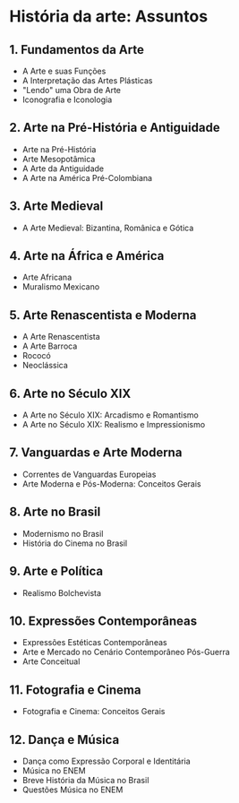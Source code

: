 # História da arte: Assuntos

## 1. Fundamentos da Arte
- A Arte e suas Funções
- A Interpretação das Artes Plásticas
- "Lendo" uma Obra de Arte
- Iconografia e Iconologia

## 2. Arte na Pré-História e Antiguidade
- Arte na Pré-História
- Arte Mesopotâmica
- A Arte da Antiguidade
- A Arte na América Pré-Colombiana

## 3. Arte Medieval
- A Arte Medieval: Bizantina, Românica e Gótica

## 4. Arte na África e América
- Arte Africana
- Muralismo Mexicano

## 5. Arte Renascentista e Moderna
- A Arte Renascentista
- A Arte Barroca
- Rococó
- Neoclássica

## 6. Arte no Século XIX
- A Arte no Século XIX: Arcadismo e Romantismo
- A Arte no Século XIX: Realismo e Impressionismo

## 7. Vanguardas e Arte Moderna
- Correntes de Vanguardas Europeias
- Arte Moderna e Pós-Moderna: Conceitos Gerais

## 8. Arte no Brasil
- Modernismo no Brasil
- História do Cinema no Brasil

## 9. Arte e Política
- Realismo Bolchevista

## 10. Expressões Contemporâneas
- Expressões Estéticas Contemporâneas
- Arte e Mercado no Cenário Contemporâneo Pós-Guerra
- Arte Conceitual

## 11. Fotografia e Cinema
- Fotografia e Cinema: Conceitos Gerais

## 12. Dança e Música
- Dança como Expressão Corporal e Identitária
- Música no ENEM
- Breve História da Música no Brasil
- Questões Música no ENEM
